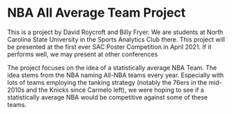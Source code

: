 # NBA All Average Team Project

This is a project by David Roycroft and Billy Fryer. We are students
at North Carolina State University in the Sports Analytics Club there. This project will be presented at the
first ever SAC Poster Competition in April 2021. If it performs well, we may present at other conferences

The project focuses on the idea of a statistically average NBA Team. The idea stems from the NBA naming All-NBA
teams every year. Especially with lots of teams employing the tanking strategy (notably the 76ers in the mid-2010s
and the Knicks since Carmelo left), we were hoping to see if a statistically average NBA would be competitive
against some of these teams.

